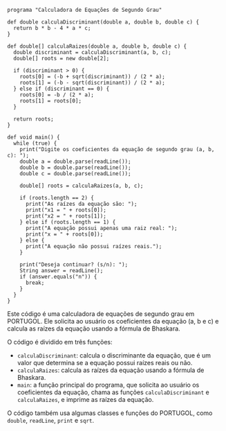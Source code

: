```portuguol
programa "Calculadora de Equações de Segundo Grau"

def double calculaDiscriminant(double a, double b, double c) {
  return b * b - 4 * a * c;
}

def double[] calculaRaizes(double a, double b, double c) {
  double discriminant = calculaDiscriminant(a, b, c);
  double[] roots = new double[2];

  if (discriminant > 0) {
    roots[0] = (-b + sqrt(discriminant)) / (2 * a);
    roots[1] = (-b - sqrt(discriminant)) / (2 * a);
  } else if (discriminant == 0) {
    roots[0] = -b / (2 * a);
    roots[1] = roots[0];
  }

  return roots;
}

def void main() {
  while (true) {
    print("Digite os coeficientes da equação de segundo grau (a, b, c): ");
    double a = double.parse(readLine());
    double b = double.parse(readLine());
    double c = double.parse(readLine());

    double[] roots = calculaRaizes(a, b, c);

    if (roots.length == 2) {
      print("As raízes da equação são: ");
      print("x1 = " + roots[0]);
      print("x2 = " + roots[1]);
    } else if (roots.length == 1) {
      print("A equação possui apenas uma raiz real: ");
      print("x = " + roots[0]);
    } else {
      print("A equação não possui raízes reais.");
    }

    print("Deseja continuar? (s/n): ");
    String answer = readLine();
    if (answer.equals("n")) {
      break;
    }
  }
}
```

Este código é uma calculadora de equações de segundo grau em PORTUGOL. Ele solicita ao usuário os coeficientes da equação (a, b e c) e calcula as raízes da equação usando a fórmula de Bhaskara.

O código é dividido em três funções:

* `calculaDiscriminant`: calcula o discriminante da equação, que é um valor que determina se a equação possui raízes reais ou não.
* `calculaRaizes`: calcula as raízes da equação usando a fórmula de Bhaskara.
* `main`: a função principal do programa, que solicita ao usuário os coeficientes da equação, chama as funções `calculaDiscriminant` e `calculaRaizes`, e imprime as raízes da equação.

O código também usa algumas classes e funções do PORTUGOL, como `double`, `readLine`, `print` e `sqrt`.